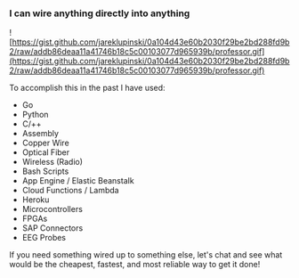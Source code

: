 ### I can wire anything directly into anything

![https://gist.github.com/jareklupinski/0a104d43e60b2030f29be2bd288fd9b2/raw/addb86deaa11a41746b18c5c00103077d965939b/professor.gif](https://gist.github.com/jareklupinski/0a104d43e60b2030f29be2bd288fd9b2/raw/addb86deaa11a41746b18c5c00103077d965939b/professor.gif)

To accomplish this in the past I have used:
- Go
- Python
- C/++
- Assembly
- Copper Wire
- Optical Fiber
- Wireless (Radio)
- Bash Scripts
- App Engine / Elastic Beanstalk
- Cloud Functions / Lambda
- Heroku
- Microcontrollers
- FPGAs
- SAP Connectors
- EEG Probes

If you need something wired up to something else, let's chat and see what would be the cheapest, fastest, and most reliable way to get it done!
